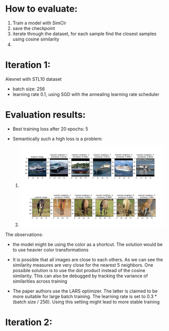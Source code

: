 # How to evaluate: 
1. Train a model with SimClr
2. save the checkpoint
3. iterate through the dataset, for each sample find the closest samples using cosine similarity
4. 



# Iteration 1: 
Alexnet with STL10 dataset
* batch size: 256
* learning rate 0.1, using SGD with the annealing learning rate scheduler

# Evaluation results: 

* Best training loss after 20 epochs: 5
* Semantically such a high loss is a problem: 

    1. ![img](./images/iteration_1_nearest_neighbors_res_1.png)
    2. ![img](./images/iteration_1_nearest_neighbors_res_2.png)

The observations: 

* the model might be using the color as a shortcut. The solution would be to use heavier color transformations

* It is possible that all images are close to each others. As we can see the similarity measures are very close for the nearest 5 neighbors. One possible solution is to use the dot product instead of the cosine similarity. This can also be debugged by tracking the variance of similarities across training

* The paper authors use the LARS optimizer. The latter is claimed to be more suitable for large batch training. The learning rate is set to 0.3 * (batch size / 256). Using this setting might lead to more stable training

# Iteration 2: 

